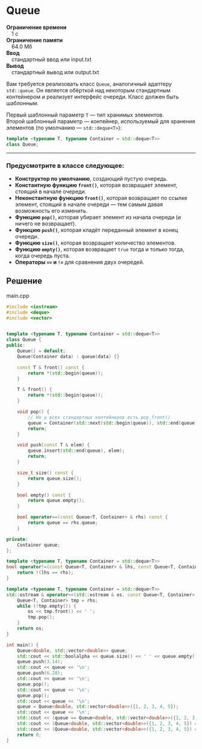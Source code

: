 # Queue

**Ограничение времени**  
 1 с  
**Ограничение памяти**  
 64.0 Мб  
**Ввод**  
 стандартный ввод или input.txt  
**Вывод**  
 стандартный вывод или output.txt  

Вам требуется реализовать класс `Queue`, аналогичный адаптеру `std::queue`. Он является обёрткой над некоторым стандартным контейнером и реализует интерфейс очереди. Класс должен быть шаблонным.  

Первый шаблонный параметр `T` — тип хранимых элементов.  
Второй шаблонный параметр — контейнер, используемый для хранения элементов (по умолчанию — `std::deque<T>`):

```cpp
template <typename T, typename Container = std::deque<T>>
class Queue;
```

---

### Предусмотрите в классе следующее:

- **Конструктор по умолчанию**, создающий пустую очередь.
- **Константную функцию `front()`**, которая возвращает элемент, стоящий в начале очереди.
- **Неконстантную функцию `front()`**, которая возвращает по ссылке элемент, стоящий в начале очереди — тем самым давая возможность его изменить.
- **Функцию `pop()`**, которая убирает элемент из начала очереди (и ничего не возвращает).
- **Функцию `push()`**, которая кладёт переданный элемент в конец очереди.
- **Функцию `size()`**, которая возвращает количество элементов.
- **Функцию `empty()`**, которая возвращает `true` тогда и только тогда, когда очередь пуста.
- **Операторы `==` и `!=`** для сравнения двух очередей.
## Решение

main.cpp
```cpp
#include <iostream>
#include <deque>
#include <vector>


template <typename T, typename Container = std::deque<T>>
class Queue {
public:
    Queue() = default;
    Queue(Container data) : queue(data) {}

    const T & front() const {
        return *(std::begin(queue));
    }

    T & front() {
        return *(std::begin(queue));
    }

    void pop() {
        // Не у всех стандартных контейнеров есть pop_front()
        queue = Container(std::next(std::begin(queue)), std::end(queue));
        return;
    }

    void push(const T & elem) {
        queue.insert(std::end(queue), elem);
        return;
    }

    size_t size() const {
        return queue.size();
    }

    bool empty() const {
        return queue.empty();
    }

    bool operator==(const Queue<T, Container> & rhs) const {
        return queue == rhs.queue;
    }

private:
    Container queue;
};

template <typename T, typename Container = std::deque<T>>
bool operator!=(const Queue<T, Container> & lhs, const Queue<T, Container> & rhs) {
    return !(lhs == rhs);
}

template <typename T, typename Container = std::deque<T>>
std::ostream & operator<<(std::ostream & os, const Queue<T, Container> & rhs) {
    Queue<T, Container> tmp = rhs;
    while (!tmp.empty()) {
        os << tmp.front() << ' ';
        tmp.pop();
    }
    return os;
}

int main() {
    Queue<double, std::vector<double>> queue;
    std::cout << std::boolalpha << queue.size() << ' ' << queue.empty() << '\n';
    queue.push(3.14);
    std::cout << queue << '\n';
    queue.push(6.28);
    std::cout << queue << '\n';
    queue.pop();
    std::cout << queue << '\n';
    queue.pop();
    std::cout << queue << '\n';
    queue = Queue<double, std::vector<double>>({1, 2, 3, 4, 5});
    std::cout << queue << '\n';
    std::cout << (queue == Queue<double, std::vector<double>>({1, 2, 3, 4, 5})) << '\n';
    std::cout << (Queue<double, std::vector<double>>({1, 2, 3, 4, 5}) == Queue<double, std::vector<double>>({1, 2, 3, 4, 5})) << '\n';
    std::cout << (Queue<double, std::vector<double>>({1, 2, 3, 4, 5}) == Queue<double, std::vector<double>>({2, 3, 3, 4, 5})) << '\n';
    return 0;
}
```
